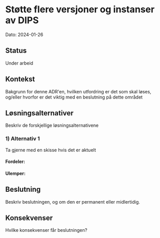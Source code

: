 # Støtte flere versjoner og instanser av DIPS 

Dato: 2024-01-26

## Status

Under arbeid 

## Kontekst

Bakgrunn for denne ADR'en, hvilken utfordring er det som skal løses, og/eller hvorfor er det viktig med en beslutning på dette området

## Løsningsalternativer

Beskriv de forskjellige løsningsalternativene

### 1) Alternativ 1

Ta gjerne med en skisse hvis det er aktuelt

#### Fordeler:

#### Ulemper:

## Beslutning

Beskriv beslutningen, og om den er permanent eller midlertidig.

## Konsekvenser

Hvilke konsekvenser får beslutningen?
